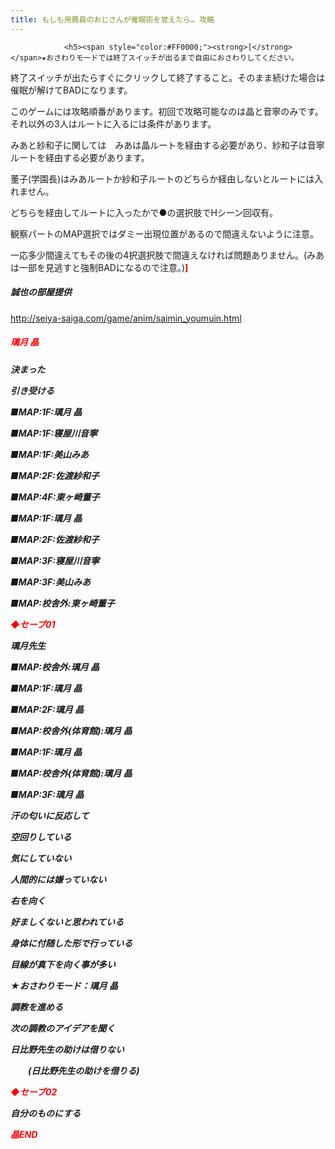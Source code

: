 ```yaml
---
title: もしも用務員のおじさんが催眠術を覚えたら… 攻略
---
```


                <h5><span style="color:#FF0000;"><strong>[</strong></span>★おさわりモードでは終了スイッチが出るまで自由におさわりしてください。

終了スイッチが出たらすぐにクリックして終了すること。そのまま続けた場合は催眠が解けてBADになります。

このゲームには攻略順番があります。初回で攻略可能なのは晶と音寧のみです。それ以外の3人はルートに入るには条件があります。

みあと紗和子に関しては　みあは晶ルートを経由する必要があり、紗和子は音寧ルートを経由する必要があります。

董子(学園長)はみあルートか紗和子ルートのどちらか経由しないとルートには入れません。

どちらを経由してルートに入ったかで●の選択肢でHシーン回収有。

観察パートのMAP選択ではダミー出現位置があるので間違えないように注意。

一応多少間違えてもその後の4択選択肢で間違えなければ問題ありません。(みあは一部を見逃すと強制BADになるので注意。)<span style="color:#FF0000;"><strong>]</strong></span></h5>



<h5>誠也の部屋提供</h5>



<a href="http://seiya-saiga.com/game/anim/saimin_youmuin.html">http://seiya-saiga.com/game/anim/saimin_youmuin.html</a>



<h5><span style="color:#FF0000;"><strong>璃月 晶</strong></span></h5>



<h5>

決まった

引き受ける

■MAP:1F:璃月 晶

■MAP:1F:寝屋川音寧

■MAP:1F:美山みあ

■MAP:2F:佐渡紗和子

■MAP:4F:東ヶ崎董子

■MAP:1F:璃月 晶

■MAP:2F:佐渡紗和子

■MAP:3F:寝屋川音寧

■MAP:3F:美山みあ

■MAP:校舎外:東ヶ崎董子

<span style="color:#FF0000;"><strong>◆セーブ01</strong></span>

璃月先生

■MAP:校舎外:璃月 晶

■MAP:1F:璃月 晶

■MAP:2F:璃月 晶

■MAP:校舎外(体育館):璃月 晶

■MAP:1F:璃月 晶

■MAP:校舎外(体育館):璃月 晶

■MAP:3F:璃月 晶

汗の匂いに反応して

空回りしている

気にしていない

人間的には嫌っていない

右を向く

好ましくないと思われている

身体に付随した形で行っている

目線が真下を向く事が多い

★おさわりモード：璃月 晶

調教を進める

次の調教のアイデアを聞く

日比野先生の助けは借りない

　　(日比野先生の助けを借りる)

<span style="color:#FF0000;"><strong>◆セーブ02</strong></span>

自分のものにする

<span style="color:#FF0000;"><strong>晶END</strong></span></h5>



<h5>
              
